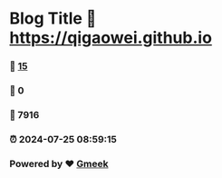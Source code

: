 # Blog Title :link: https://qigaowei.github.io 
### :page_facing_up: [15](https://qigaowei.github.io/tag.html) 
### :speech_balloon: 0 
### :hibiscus: 7916 
### :alarm_clock: 2024-07-25 08:59:15 
### Powered by :heart: [Gmeek](https://github.com/Meekdai/Gmeek)
